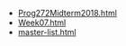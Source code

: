 * [Prog272Midterm2018.html](Prog272Midterm2018.html)
* [Week07.html](Week07.html)
* [master-list.html](master-list.html)